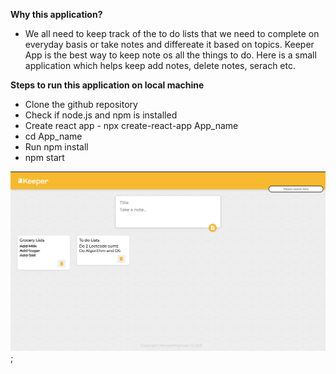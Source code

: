 **Why this application?**
* We all need to keep track of the to do lists that we need to complete on everyday basis or take notes and differeate it based on topics. Keeper App is the best way to keep note os all the things to do. Here is a small application which helps keep add notes, delete notes, serach etc.


**Steps to run this application on local machine**

* Clone the github repository
* Check if node.js and npm is installed
* Create react app - npx create-react-app App_name
* cd App_name
* Run npm install
* npm start

![KeeperApp](/KeeperApp.png);
